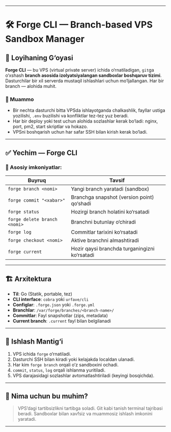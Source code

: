 
---

# 🛠️ Forge CLI — Branch-based VPS Sandbox Manager

## 📌 Loyihaning G‘oyasi

**Forge CLI** — bu VPS (virtual private server) ichida o‘rnatiladigan, `git`ga o‘xshash **branch asosida izolyatsiyalangan sandboxlar boshqaruv tizimi**. Dasturchilar bir xil serverda mustaqil ishlashlari uchun mo‘ljallangan. Har bir branch — alohida muhit.

### 🎯 Muammo

* Bir nechta dasturchi bitta VPSda ishlayotganda chalkashlik, fayllar ustiga yozilishi, `.env` buzilishi va konfliktlar tez-tez yuz beradi.
* Har bir deploy yoki test uchun alohida sozlashlar kerak bo‘ladi: nginx, port, pm2, start skriptlar va hokazo.
* VPSni boshqarish uchun har safar SSH bilan kirish kerak bo‘ladi.

---

## ✅ Yechim — Forge CLI

### 🔑 Asosiy imkoniyatlar:

| Buyruq                       | Tavsif                                        |
| ---------------------------- | --------------------------------------------- |
| `forge branch <nomi>`        | Yangi branch yaratadi (sandbox)               |
| `forge commit "<xabar>"`     | Branchga snapshot (version point) qo‘shadi    |
| `forge status`               | Hozirgi branch holatini ko‘rsatadi            |
| `forge delete branch <nomi>` | Branchni butunlay o‘chiradi                   |
| `forge log`                  | Commitlar tarixini ko‘rsatadi                 |
| `forge checkout <nomi>`      | Aktive branchni almashtiradi                  |
| `forge current`              | Hozir qaysi branchda turganingizni ko‘rsatadi |

---

## 🏗️ Arxitektura

* **Til**: Go (Statik, portable, tez)
* **CLI interface**: `cobra` yoki `urfave/cli`
* **Configlar**: `.forge.json` yoki `.forge.yml`
* **Branchlar**: `/var/forge/branches/<branch-name>/`
* **Commitlar**: Fayl snapshotlar (zips, metadata)
* **Current branch**: `.current` fayl bilan belgilanadi

---

## 🔄 Ishlash Mantig‘i

1. VPS ichida `forge` o‘rnatiladi.
2. Dasturchi SSH bilan kiradi yoki kelajakda localdan ulanadi.
3. Har kim `forge branch` orqali o‘z sandboxini ochadi.
4. `commit`, `status`, `log` orqali ishlanma yuritiladi.
5. VPS darajasidagi sozlashlar avtomatlashtiriladi (keyingi bosqichda).

---


## 🌟 Nima uchun bu muhim?

> VPS’dagi tartibsizlikni tartibga soladi.
> Git kabi tanish terminal tajribasi beradi.
> Sandboxlar bilan xavfsiz va muammosiz ishlash imkonini yaratadi.

---

